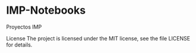 # IMP-Notebooks
Proyectos IMP

License
The project is licensed under the MIT license, see the file LICENSE for details.
